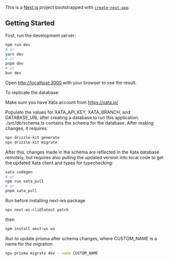 This is a [Next.js](https://nextjs.org) project bootstrapped with [`create-next-app`](https://nextjs.org/docs/app/api-reference/cli/create-next-app).

## Getting Started

First, run the development server:

```bash
npm run dev
# or
yarn dev
# or
pnpm dev
# or
bun dev
```

Open [http://localhost:3000](http://localhost:3000) with your browser to see the result.

To replicate the database:

Make sure you have Xata account from https://xata.io/

Populate the values for XATA_API_KEY, XATA_BRANCH, and DATABASE_URL after creating a database to run this application.
./src/db/schema.ts contains the schema for the database. After making changes, it requires:

```bash
npx drizzle-kit generate
npx drizzle-kit migrate
```

After this, changes made in the schema are reflected in the Xata database remotely, but requires also pulling the updated version into local code to get the updated Xata client and types for typechecking:

```bash
xata codegen
# or
npm run xata_pull
# or
pnpm xata_pull
```

Run before installing next-ws package
```bash
npx next-ws-cli@latest patch
```
then 
```bash
npm install next-ws ws
```

Run to update prisma after schema changes, where CUSTOM_NAME is a name for the migration
```bash
npx prisma migrate dev --name CUSTOM_NAME
```


